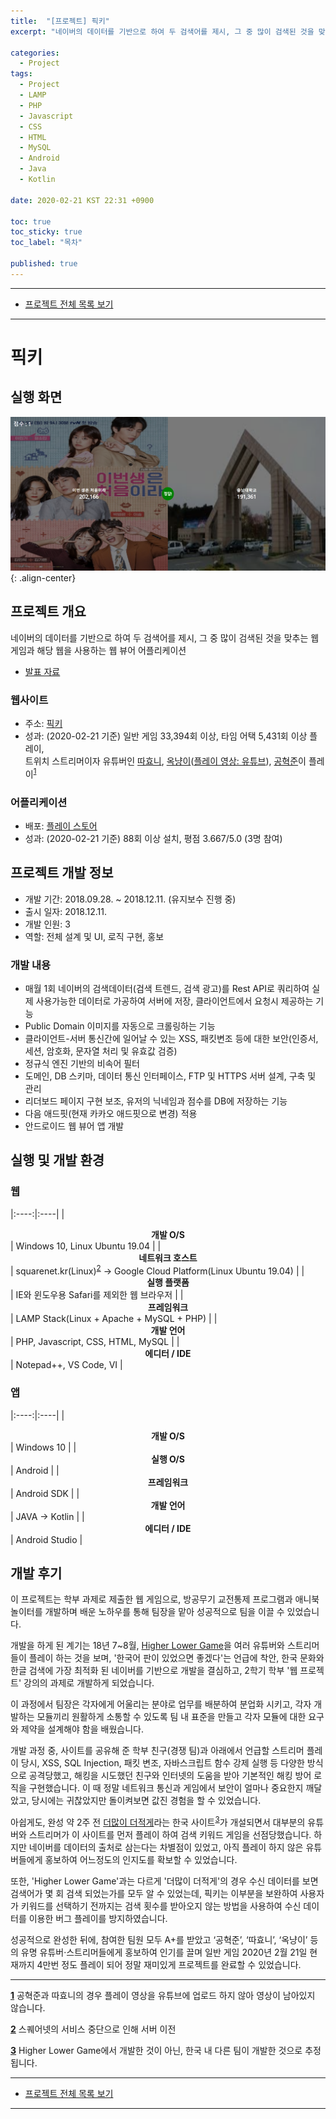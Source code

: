 ```yaml
---
title:  "[프로젝트] 픽키"
excerpt: "네이버의 데이터를 기반으로 하여 두 검색어를 제시, 그 중 많이 검색된 것을 맞추는 웹 게임과 해당 웹을 사용하는 웹 뷰어 어플리케이션"

categories:
  - Project
tags:
  - Project
  - LAMP
  - PHP
  - Javascript
  - CSS
  - HTML
  - MySQL
  - Android
  - Java
  - Kotlin

date: 2020-02-21 KST 22:31 +0900

toc: true
toc_sticky: true
toc_label: "목차"

published: true
---
```


- - -

 - [프로젝트 전체 목록 보기](/projects)

- - -

# 픽키

## 실행 화면

![](/assets/images/posts/projects/pickey/game.png){: .align-center}

## 프로젝트 개요

네이버의 데이터를 기반으로 하여 두 검색어를 제시, 그 중 많이 검색된 것을 맞추는 웹 게임과 해당 웹을 사용하는 웹 뷰어 어플리케이션

 - [발표 자료](/assets/pdf/projects/pickey/presentation.pdf)

### 웹사이트
 - 주소: [픽키](https://pickey.tk)
 - 성과: (2020-02-21 기준) 일반 게임 33,394회 이상, 타임 어택 5,431회 이상 플레이,<br>
        트위치 스트리머이자 유튜버인 [따효니](https://www.twitch.tv/ddahyoni/), [옥냥이](https://www.twitch.tv/rooftopcat99/)([플레이 영상: 유튜브](https://www.youtube.com/watch?v=RIoLfo_i-tk)), [공혁준](https://www.twitch.tv/rhdgurwns/)이 플레이<sup id="tupleH1">[1](#tupleT1)</sup>

### 어플리케이션
 - 배포: [플레이 스토어](https://play.google.com/store/apps/details?id=std.neomind.pickeywebview)
 - 성과: (2020-02-21 기준) 88회 이상 설치, 평점 3.667/5.0 (3명 참여)

## 프로젝트 개발 정보

 - 개발 기간: 2018.09.28. ~ 2018.12.11. (유지보수 진행 중)
 - 출시 일자: 2018.12.11.
 - 개발 인원: 3
 - 역할: 전체 설계 및 UI, 로직 구현, 홍보

### 개발 내용

 - 매월 1회 네이버의 검색데이터(검색 트렌드, 검색 광고)를 Rest API로 쿼리하여 실제 사용가능한 데이터로 가공하여 서버에 저장, 클라이언트에서 요청시 제공하는 기능
 - Public Domain 이미지를 자동으로 크롤링하는 기능
 - 클라이언트-서버 통신간에 일어날 수 있는 XSS, 패킷변조 등에 대한 보안(인증서, 세션, 암호화, 문자열 처리 및 유효값 검증)
 - 정규식 엔진 기반의 비속어 필터
 - 도메인, DB 스키마, 데이터 통신 인터페이스, FTP 및 HTTPS 서버 설계, 구축 및 관리
 - 리더보드 페이지 구현 보조, 유저의 닉네임과 점수를 DB에 저장하는 기능
 - 다음 애드핏(현재 카카오 애드핏으로 변경) 적용
 - 안드로이드 웹 뷰어 앱 개발

## 실행 및 개발 환경

### 웹

|:----:|:----|
| **<center>개발 O/S</center>** | Windows 10, Linux Ubuntu 19.04 |
| **<center>네트워크 호스트</center>** | squarenet.kr(Linux)<sup id="tupleH2">[2](#tupleT2)</sup> → Google Cloud Platform(Linux Ubuntu 19.04) |
| **<center>실행 플랫폼</center>** | IE와 윈도우용 Safari를 제외한 웹 브라우저 |
| **<center>프레임워크</center>** | LAMP Stack(Linux + Apache + MySQL + PHP) |
| **<center>개발 언어</center>** | PHP, Javascript, CSS, HTML, MySQL |
| **<center>에디터 / IDE</center>** | Notepad++, VS Code, VI |

### 앱

|:----:|:----|
| **<center>개발 O/S</center>** | Windows 10 |
| **<center>실행 O/S</center>** | Android |
| **<center>프레임워크</center>** | Android SDK |
| **<center>개발 언어</center>** | JAVA → Kotlin |
| **<center>에디터 / IDE</center>** | Android Studio |

## 개발 후기

이 프로젝트는 학부 과제로 제출한 웹 게임으로, 방공무기 교전통제 프로그램과 애니북 놀이터를 개발하며 배운 노하우를 통해 팀장을 맡아 성공적으로 팀을 이끌 수 있었습니다.

개발을 하게 된 계기는 18년 7~8월, [Higher Lower Game](http://www.higherlowergame.com/)을 여러 유튜버와 스트리머들이 플레이 하는 것을 보며, '한국어 판이 있었으면 좋겠다'는 언급에 착안, 한국 문화와 한글 검색에 가장 최적화 된 네이버를 기반으로 개발을 결심하고, 2학기 학부 '웹 프로젝트' 강의의 과제로 개발하게 되었습니다.

이 과정에서 팀장은 각자에게 어울리는 분야로 업무를 배분하여 분업화 시키고, 각자 개발하는 모듈끼리 원활하게 소통할 수 있도록 팀 내 표준을 만들고 각자 모듈에 대한 요구와 제약을 설계해야 함을 배웠습니다.

개발 과정 중, 사이트를 공유해 준 학부 친구(경쟁 팀)과 아래에서 언급할 스트리머 플레이 당시, XSS, SQL Injection, 패킷 변조, 자바스크립트 함수 강제 실행 등 다양한 방식으로 공격당했고, 해킹을 시도했던 친구와 인터넷의 도움을 받아 기본적인 해킹 방어 로직을 구현했습니다. 이 때 정말 네트워크 통신과 게임에서 보안이 얼마나 중요한지 깨달았고, 당시에는 귀찮았지만 돌이켜보면 값진 경험을 할 수 있었습니다.

아쉽게도, 완성 약 2주 전 [더많이 더적게](https://www.higherlowerkorea.com/)라는 한국 사이트<sup id="tupleH3">[3](#tupleT3)</sup>가 개설되면서 대부분의 유튜버와 스트리머가 이 사이트를 먼저 플레이 하여 검색 키워드 게임을 선점당했습니다. 하지만 네이버를 데이터의 출처로 삼는다는 차별점이 있었고, 아직 플레이 하지 않은 유튜버들에게 홍보하여 어느정도의 인지도를 확보할 수 있었습니다.

또한, 'Higher Lower Game'과는 다르게 '더많이 더적게'의 경우 수신 데이터를 보면 검색어가 몇 회 검색 되었는가를 모두 알 수 있었는데, 픽키는 이부분을 보완하여 사용자가 키워드를 선택하기 전까지는 검색 횟수를 받아오지 않는 방법을 사용하여 수신 데이터를 이용한 버그 플레이를 방지하였습니다.

성공적으로 완성한 뒤에, 참여한 팀원 모두 A+를 받았고 ‘공혁준’, ‘따효니’, ‘옥냥이’ 등의 유명 유튜버·스트리머들에게 홍보하여 인기를 끌며 일반 게임 2020년 2월 21일 현재까지 4만번 정도 플레이 되어 정말 재미있게 프로젝트를 완료할 수 있었습니다.

- - - 

<b id="tupleT1">[1](#tupleH1)</b> 공혁준과 따효니의 경우 플레이 영상을 유튜브에 업로드 하지 않아 영상이 남아있지 않습니다.

<b id="tupleT2">[2](#tupleH2)</b> 스퀘어넷의 서비스 중단으로 인해 서버 이전

<b id="tupleT3">[3](#tupleH3)</b> Higher Lower Game에서 개발한 것이 아닌, 한국 내 다른 팀이 개발한 것으로 추정됩니다.

- - -

 - [프로젝트 전체 목록 보기](/projects)

- - -